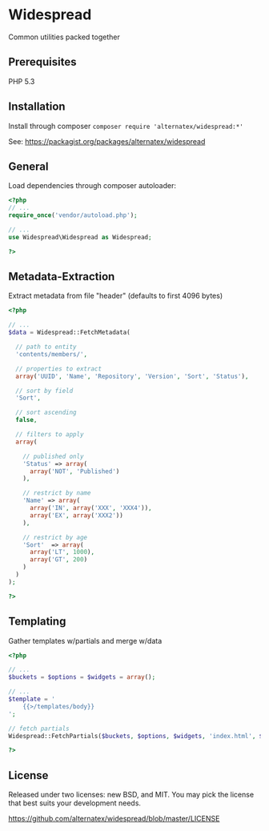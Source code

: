 Widespread
=============

Common utilities packed together

Prerequisites
-------------
PHP 5.3

Installation 
-------------

Install through composer `composer require 'alternatex/widespread:*'`

See: https://packagist.org/packages/alternatex/widespread

General
-------------------

Load dependencies through composer autoloader:

```php
<?php
// ...
require_once('vendor/autoload.php');

// ...
use Widespread\Widespread as Widespread;

?>
```

Metadata-Extraction
-------------------

Extract metadata from file "header" (defaults to first 4096 bytes)

```php
<?php 

// ...
$data = Widespread::FetchMetadata(

  // path to entity
  'contents/members/', 

  // properties to extract
  array('UUID', 'Name', 'Repository', 'Version', 'Sort', 'Status'),

  // sort by field
  'Sort', 

  // sort ascending
  false,

  // filters to apply
  array(

    // published only
    'Status' => array(
      array('NOT', 'Published')
    ),

    // restrict by name
    'Name' => array(
      array('IN', array('XXX', 'XXX4')),
      array('EX', array('XXX2'))
    ),  

    // restrict by age
    'Sort'  => array(
      array('LT', 1000), 
      array('GT', 200)
    )
  )
);

?>
```

Templating
-------------

Gather templates w/partials and merge w/data

```php
<?php 

// ...
$buckets = $options = $widgets = array();

// ...
$template = '
	{{>/templates/body}}
';

// fetch partials
Widespread::FetchPartials($buckets, $options, $widgets, 'index.html', $template);

?>
```

License
-------------
Released under two licenses: new BSD, and MIT. You may pick the
license that best suits your development needs.

https://github.com/alternatex/widespread/blob/master/LICENSE
